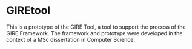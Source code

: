 # GIREtool

This is a prototype of the GIRE Tool, a tool to support the process of the GIRE Framework. 
The framework and prototype were developed in the context of a MSc dissertation in Computer Science.
